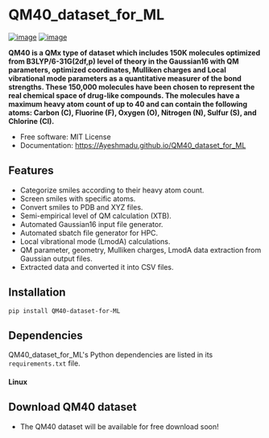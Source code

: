# QM40_dataset_for_ML


[![image](https://img.shields.io/pypi/v/QM40_dataset_for_ML.svg)](https://pypi.python.org/pypi/QM40_dataset_for_ML)
[![image](https://img.shields.io/conda/vn/conda-forge/QM40_dataset_for_ML.svg)](https://anaconda.org/conda-forge/QM40_dataset_for_ML)


**QM40 is a QMx type of dataset which includes 150K molecules optimized from B3LYP/6-31G(2df,p) level of theory in the Gaussian16 with QM parameters, optimized coordinates, Mulliken charges and Local 
vibrational mode parameters as a quantitative measurer of the bond strengths. These 150,000 molecules have been chosen to represent the real chemical space of drug-like compounds. The molecules have a 
maximum heavy atom count of up to 40 and can contain the following atoms: Carbon (C), Fluorine (F), Oxygen (O), Nitrogen (N), Sulfur (S), and Chlorine (Cl).**


-   Free software: MIT License
-   Documentation: https://Ayeshmadu.github.io/QM40_dataset_for_ML
    

## Features

-   Categorize smiles according to their heavy atom count.
-   Screen smiles with specific atoms.
-   Convert smiles to PDB and XYZ files.
-   Semi-empirical level of QM calculation (XTB).
-   Automated Gaussian16 input file generator.
-   Automated sbatch file generator for HPC.
-   Local vibrational mode (LmodA) calculations.
-   QM parameter, geometry, Mulliken charges, LmodA data extraction from Gaussian output files.
-   Extracted data and converted it into CSV files.

## Installation
```
pip install QM40-dataset-for-ML
```
## Dependencies

QM40_dataset_for_ML's Python dependencies are listed in its `requirements.txt` file. 

#### Linux

## Download QM40 dataset

-  The QM40 dataset will be available for free download soon!
